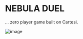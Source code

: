 # NEBULA DUEL
... zero player game built on Cartesi.

![image](https://github.com/Nonnyjoe/nebulaDuel/assets/95226065/2b7d6a18-1df5-43ab-a521-48ed103a9509)





